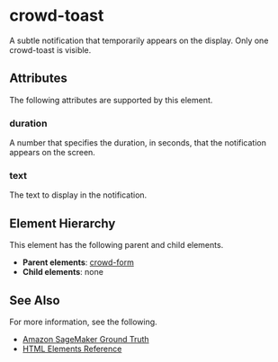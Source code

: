# crowd\-toast<a name="sms-ui-template-crowd-toast"></a>

A subtle notification that temporarily appears on the display\. Only one crowd\-toast is visible\.

## Attributes<a name="toast-attributes"></a>

The following attributes are supported by this element\.

### duration<a name="toast-attributes-duration"></a>

A number that specifies the duration, in seconds, that the notification appears on the screen\.

### text<a name="toast-attributes-text"></a>

The text to display in the notification\.

## Element Hierarchy<a name="toast-element-hierarchy"></a>

This element has the following parent and child elements\.
+ **Parent elements**: [crowd\-form](sms-ui-template-crowd-form.md)
+ **Child elements**: none

## See Also<a name="toast-see-also"></a>

For more information, see the following\.
+  [Amazon SageMaker Ground Truth](sms.md) 
+ [HTML Elements Reference](sms-ui-template-reference.md)